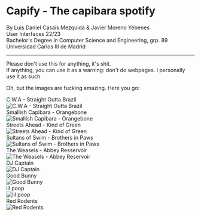 # Capify - The capibara spotify
By Luis Daniel Casais Mezquida & Javier Moreno Yébenes  
User Interfaces 22/23  
Bachelor's Degree in Computer Science and Engineering, grp. 89  
Universidad Carlos III de Madrid  

---

Please don't use this for anything, it's shit.  
If anything, you can use it as a warning: don't do webpages. I personally use it as such.  

Oh, but the images are fucking amazing. Here you go:  

C.W.A - Straight Outta Brazil  
![C.W.A - Straight Outta Brazil](static/images/albums/C.W.A%20-%20Straight%20outta%20Brazil.png)  
Smallish Capibara - Orangebone  
![Smallish Capibara - Orangebone](static/images/albums/Smallish%20Capibara%20-%20Orangebone.png)  
Streets Ahead - Kind of Green  
![Streets Ahead - Kind of Green](static/images/albums/Streets%20Ahead%20-%20Kind%20of%20Green.png)  
Sultans of Swim - Brothers in Paws  
![Sultans of Swim - Brothers in Paws](static/images/albums/Sultans%20of%20Swim%20-%20Brothers%20in%20Paws.png)  
The Weasels - Abbey Resservoir  
![The Weasels - Abbey Reservoir](static/images/albums/The%20Weasels%20-%20Abbey%20Reservoir.png)  
DJ Captain  
![DJ Captain](static/images/artists/DJ%20Captain.png)  
Good Bunny  
![Good Bunny](static/images/artists/Good%20Bunny.png)  
lil poop  
![lil poop](static/images/artists/lil%20poop.png)  
Red Rodents  
![Red Rodents](static/images/artists/Red%20Rodents.png)  
